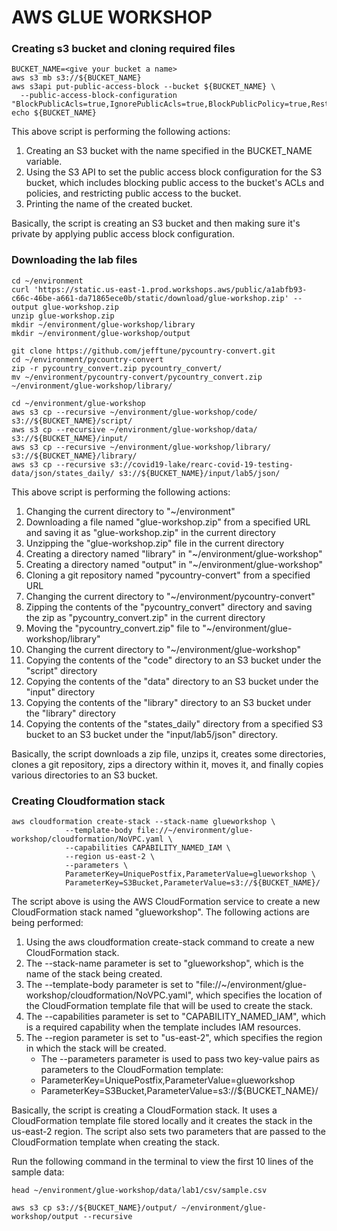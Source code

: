# AWS GLUE WORKSHOP

### Creating s3 bucket and cloning required files
```
BUCKET_NAME=<give your bucket a name>
aws s3 mb s3://${BUCKET_NAME}
aws s3api put-public-access-block --bucket ${BUCKET_NAME} \
  --public-access-block-configuration "BlockPublicAcls=true,IgnorePublicAcls=true,BlockPublicPolicy=true,RestrictPublicBuckets=true"
echo ${BUCKET_NAME}
```

This above script is performing the following actions:
1. Creating an S3 bucket with the name specified in the BUCKET_NAME variable.
2. Using the S3 API to set the public access block configuration for the S3 bucket, which includes blocking public access to the bucket's ACLs and policies, and restricting public access to the bucket.
3. Printing the name of the created bucket.

Basically, the script is creating an S3 bucket and then making sure it's private by applying public access block configuration. 

### Downloading the lab files
```
cd ~/environment
curl 'https://static.us-east-1.prod.workshops.aws/public/a1abfb93-c66c-46be-a661-da71865ece0b/static/download/glue-workshop.zip' --output glue-workshop.zip
unzip glue-workshop.zip
mkdir ~/environment/glue-workshop/library
mkdir ~/environment/glue-workshop/output

git clone https://github.com/jefftune/pycountry-convert.git
cd ~/environment/pycountry-convert
zip -r pycountry_convert.zip pycountry_convert/
mv ~/environment/pycountry-convert/pycountry_convert.zip ~/environment/glue-workshop/library/

cd ~/environment/glue-workshop
aws s3 cp --recursive ~/environment/glue-workshop/code/ s3://${BUCKET_NAME}/script/
aws s3 cp --recursive ~/environment/glue-workshop/data/ s3://${BUCKET_NAME}/input/
aws s3 cp --recursive ~/environment/glue-workshop/library/ s3://${BUCKET_NAME}/library/
aws s3 cp --recursive s3://covid19-lake/rearc-covid-19-testing-data/json/states_daily/ s3://${BUCKET_NAME}/input/lab5/json/

```

This above script is performing the following actions:
1. Changing the current directory to "~/environment"
2. Downloading a file named "glue-workshop.zip" from a specified URL and saving it as "glue-workshop.zip" in the current directory
3. Unzipping the "glue-workshop.zip" file in the current directory
4. Creating a directory named "library" in "~/environment/glue-workshop"
5. Creating a directory named "output" in "~/environment/glue-workshop"
6. Cloning a git repository named "pycountry-convert" from a specified URL
7. Changing the current directory to "~/environment/pycountry-convert"
8. Zipping the contents of the "pycountry_convert" directory and saving the zip as "pycountry_convert.zip" in the current directory
9. Moving the "pycountry_convert.zip" file to "~/environment/glue-workshop/library"
10. Changing the current directory to "~/environment/glue-workshop"
11. Copying the contents of the "code" directory to an S3 bucket under the "script" directory
12. Copying the contents of the "data" directory to an S3 bucket under the "input" directory
13. Copying the contents of the "library" directory to an S3 bucket under the "library" directory
14. Copying the contents of the "states_daily" directory from a specified S3 bucket to an S3 bucket under the "input/lab5/json" directory.

Basically, the script downloads a zip file, unzips it, creates some directories, clones a git repository, zips a directory within it, moves it, and finally copies various directories to an S3 bucket.

### Creating Cloudformation stack

```
aws cloudformation create-stack --stack-name glueworkshop \
            --template-body file://~/environment/glue-workshop/cloudformation/NoVPC.yaml \
            --capabilities CAPABILITY_NAMED_IAM \
            --region us-east-2 \
            --parameters \
            ParameterKey=UniquePostfix,ParameterValue=glueworkshop \
            ParameterKey=S3Bucket,ParameterValue=s3://${BUCKET_NAME}/
```

The script above is using the AWS CloudFormation service to create a new CloudFormation stack named "glueworkshop". The following actions are being performed:
1. Using the aws cloudformation create-stack command to create a new CloudFormation stack.
2. The --stack-name parameter is set to "glueworkshop", which is the name of the stack being created.
3. The --template-body parameter is set to "file://~/environment/glue-workshop/cloudformation/NoVPC.yaml", which specifies the location of the CloudFormation template file that will be used to create the stack.
4. The --capabilities parameter is set to "CAPABILITY_NAMED_IAM", which is a required capability when the template includes IAM resources.
5. The --region parameter is set to "us-east-2", which specifies the region in which the stack will be created.
    * The --parameters parameter is used to pass two key-value pairs as parameters to the CloudFormation template:
    * ParameterKey=UniquePostfix,ParameterValue=glueworkshop
    * ParameterKey=S3Bucket,ParameterValue=s3://${BUCKET_NAME}/

Basically, the script is creating a CloudFormation stack. It uses a CloudFormation template file stored locally and it creates the stack in the us-east-2 region. The script also sets two parameters that are passed to the CloudFormation template when creating the stack.

Run the following command in the terminal to view the first 10 lines of the sample data:
```
head ~/environment/glue-workshop/data/lab1/csv/sample.csv
```

```angular2html
aws s3 cp s3://${BUCKET_NAME}/output/ ~/environment/glue-workshop/output --recursive

```